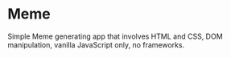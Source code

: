 # Meme
Simple Meme generating app that involves HTML and CSS, DOM manipulation, vanilla JavaScript only, no
frameworks.
